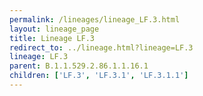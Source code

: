 ```yaml
---
permalink: /lineages/lineage_LF.3.html
layout: lineage_page
title: Lineage LF.3
redirect_to: ../lineage.html?lineage=LF.3
lineage: LF.3
parent: B.1.1.529.2.86.1.1.16.1
children: ['LF.3', 'LF.3.1', 'LF.3.1.1']
---
```

